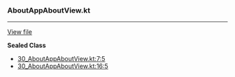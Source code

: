 ### AboutAppAboutView.kt
---
[View file](../../precision_analyzed/30_AboutAppAboutView.kt)

**Sealed Class**

 - [30_AboutAppAboutView.kt:7:5](../../precision_analyzed/30_AboutAppAboutView.kt#L7)
 - [30_AboutAppAboutView.kt:16:5](../../precision_analyzed/30_AboutAppAboutView.kt#L16)
